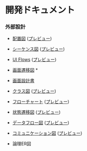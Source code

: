 # 開発ドキュメント


### 外部設計

- [配置図](sample_repo/doc/dev/DeploymentDiagram.example.md)
([プレビュー](sample_repo/doc/dev/_previews/DeploymentDiagram.png))

- [シーケンス図](sample_repo/doc/dev/SequenceDiagram.example.md) 
([プレビュー](sample_repo/doc/dev/_previews/SequenceDiagram.png))

- [UI Flows](sample_repo/doc/dev/UIFlows.example.uif) 
([プレビュー](sample_repo/doc/dev/_previews/UIFlows.png)) 

- [画面遷移図](sample_repo/doc/dev/ScreenTransitionDiagram.example.png) *

- [画面設計書](sample_repo/doc/dev/ScreenDesign.example.md)

- [クラス図](sample_repo/doc/dev/ClassDiagram.example.md) 
([プレビュー](sample_repo/doc/dev/_previews/ClassDiagram.png))

- [フローチャート](sample_repo/doc/dev/Flowchart.example.md) 
([プレビュー](sample_repo/doc/dev/_previews/Flowchart.png))

- [状態遷移図](sample_repo/doc/dev/StateTransitionDiagram.example.md) 
([プレビュー](sample_repo/doc/dev/_previews/StateTransitionDiagram.png))

- [データフロー図](sample_repo/doc/dev/DataFlowDiagram.example.md) 
([プレビュー](sample_repo/doc/dev/_previews/DataFlowDiagram.png))

- [コミュニケーション図](sample_repo/doc/dev/Communication.example.md) 
([プレビュー](sample_repo/doc/dev/_previews/Communication.png))
    
- 論理ER図
    
